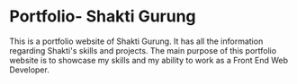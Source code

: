 # Portfolio- Shakti Gurung

This is a portfolio website of Shakti Gurung. It has all the information regarding Shakti's skills and projects. The main purpose of this portfolio website is to showcase my skills and my ability to work as a Front End Web Developer.

